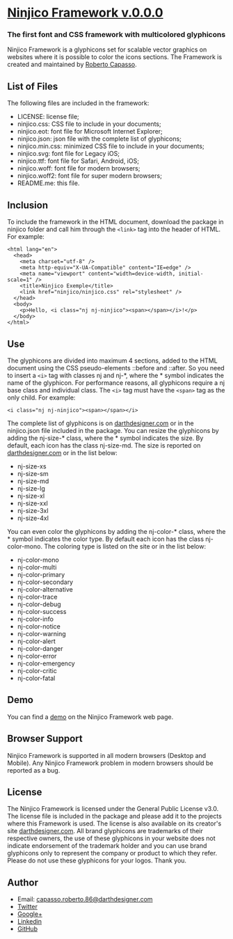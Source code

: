 # [Ninjico Framework v.0.0.0](http://www.darthdesigner.com/ninjico.php)
### The first font and CSS framework with multicolored glyphicons

Ninjico Framework is a glyphicons set for scalable vector graphics on websites where it is possible to color the icons sections. The Framework is created and maintained by [Roberto Capasso](http://www.darthdesigner.com).

## List of Files
The following files are included in the framework:
- LICENSE: license file;
- ninjico.css: CSS file to include in your documents;
- ninjico.eot: font file for Microsoft Internet Explorer;
- ninjico.json: json file with the complete list of glyphicons;
- ninjico.min.css: minimized CSS file to include in your documents;
- ninjico.svg: font file for Legacy iOS;
- ninjico.ttf: font file for Safari, Android, iOS;
- ninjico.woff: font file for modern browsers;
- ninjico.woff2: font file for super modern browsers;
- README.me: this file.

## Inclusion
To include the framework in the HTML document, download the package in ninjico folder and call him through the ```<link>``` tag into the header of HTML. For example:

```<!DOCTYPE html>
<html lang="en">
  <head>
    <meta charset="utf-8" />
    <meta http-equiv="X-UA-Compatible" content="IE=edge" />
    <meta name="viewport" content="width=device-width, initial-scale=1" />
    <title>Ninjico Exemple</title>
    <link href="ninjico/ninjico.css" rel="stylesheet" />
  </head>
  <body>
    <p>Hello, <i class="nj nj-ninjico"><span></span></i>!</p>
  </body>
</html>
```

## Use
The glyphicons are divided into maximum 4 sections, added to the HTML document using the CSS pseudo-elements ::before and ::after. So you need to insert a ```<i>``` tag with classes nj and nj-*, where the * symbol indicates the name of the glyphicon. For performance reasons, all glyphicons require a nj base class and individual class. The ```<i>``` tag must have the ```<span>``` tag as the only child. For example:

```
<i class="nj nj-ninjico"><span></span></i>
```

The complete list of glyphicons is on [darthdesigner.com](http://www.darthdesigner.com/ninjico.php) or in the ninjico.json file included in the package. You can resize the glyphicons by adding the nj-size-* class, where the * symbol indicates the size. By default, each icon has the class nj-size-md. The size is reported on [darthdesigner.com](http://www.darthdesigner.com/ninjico.php) or in the list below:
- nj-size-xs
- nj-size-sm
- nj-size-md
- nj-size-lg
- nj-size-xl
- nj-size-xxl
- nj-size-3xl
- nj-size-4xl

You can even color the glyphicons by adding the nj-color-* class, where the * symbol indicates the color type. By default each icon has the class nj-color-mono. The coloring type is listed on the site or in the list below:
- nj-color-mono
- nj-color-multi
- nj-color-primary
- nj-color-secondary
- nj-color-alternative
- nj-color-trace
- nj-color-debug
- nj-color-success
- nj-color-info
- nj-color-notice
- nj-color-warning
- nj-color-alert
- nj-color-danger
- nj-color-error
- nj-color-emergency
- nj-color-critic
- nj-color-fatal

## Demo
You can find a [demo](http://www.darthdesigner.com/ninjico.php) on the Ninjico Framework web page.

## Browser Support
Ninjico Framework is supported in all modern browsers (Desktop and Mobile). Any Ninjico Framework problem in modern browsers should be reported as a bug.

## License
The Ninjico Framework is licensed under the General Public License v3.0. The license file is included in the package and please add it to the projects where this Framework is used. The license is also available on its creator's site [darthdesigner.com](http://www.darthdesigner.com/ecoSystem/FONT/ninjico/LICENSE). All brand glyphicons are trademarks of their respective owners, the use of these glyphicons in your website does not indicate endorsement of the trademark holder and you can use brand glyphicons only to represent the company or product to which they refer. Please do not use these glyphicons for your logos. Thank you.

## Author
- Email: capasso.roberto.86@darthdesigner.com
- [Twitter](https://twitter.com/Astar_86)
- [Google+](https://plus.google.com/u/0/+RobertoCapasso)
- [Linkedin](https://www.linkedin.com/in/roberto-capasso-300861119/)
- [GitHub](https://github.com/astar86)

